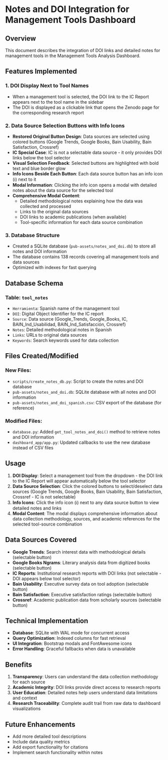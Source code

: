 # Notes and DOI Integration for Management Tools Dashboard

## Overview

This document describes the integration of DOI links and detailed notes for management tools in the Management Tools Analysis Dashboard.

## Features Implemented

### 1. DOI Display Next to Tool Names

- When a management tool is selected, the DOI link to the IC Report appears next to the tool name in the sidebar
- The DOI is displayed as a clickable link that opens the Zenodo page for the corresponding research report

### 2. Data Source Selection Buttons with Info Icons

- **Restored Original Button Design**: Data sources are selected using colored buttons (Google Trends, Google Books, Bain Usability, Bain Satisfaction, Crossref)
- **IC Special Case**: IC is not a selectable data source - it only provides DOI links below the tool selector
- **Visual Selection Feedback**: Selected buttons are highlighted with bold text and blue border glow
- **Info Icons Beside Each Button**: Each data source button has an info icon (ℹ️) next to it
- **Modal Information**: Clicking the info icon opens a modal with detailed notes about the data source for the selected tool
- **Comprehensive Modal Content**:
  - Detailed methodological notes explaining how the data was collected and processed
  - Links to the original data sources
  - DOI links to academic publications (when available)
  - Tool-specific information for each data source combination

### 3. Database Structure

- Created a SQLite database (`pub-assets/notes_and_doi.db`) to store all notes and DOI information
- The database contains 138 records covering all management tools and data sources
- Optimized with indexes for fast querying

## Database Schema

### Table: `tool_notes`

- `Herramienta`: Spanish name of the management tool
- `DOI`: Digital Object Identifier for the IC report
- `Source`: Data source (Google_Trends, Google_Books, IC, BAIN_Ind_Usabilidad, BAIN_Ind_Satisfacción, Crossref)
- `Notes`: Detailed methodological notes in Spanish
- `Links`: URLs to original data sources
- `Keywords`: Search keywords used for data collection

## Files Created/Modified

### New Files:

- `scripts/create_notes_db.py`: Script to create the notes and DOI database
- `pub-assets/notes_and_doi.db`: SQLite database with all notes and DOI information
- `pub-assets/notes_and_doi_spanish.csv`: CSV export of the database (for reference)

### Modified Files:

- `database.py`: Added `get_tool_notes_and_doi()` method to retrieve notes and DOI information
- `dashboard_app/app.py`: Updated callbacks to use the new database instead of CSV files

## Usage

1. **DOI Display**: Select a management tool from the dropdown - the DOI link to the IC Report will appear automatically below the tool selector
2. **Data Source Selection**: Click the colored buttons to select/deselect data sources (Google Trends, Google Books, Bain Usability, Bain Satisfaction, Crossref - IC is not selectable)
3. **Info Icons**: Click the info icon (ℹ️) next to any data source button to view detailed notes and links
4. **Modal Content**: The modal displays comprehensive information about data collection methodology, sources, and academic references for the selected tool-source combination

## Data Sources Covered

- **Google Trends**: Search interest data with methodological details (selectable button)
- **Google Books Ngrams**: Literary analysis data from digitized books (selectable button)
- **IC Reports**: Institutional research reports with DOI links (not selectable - DOI appears below tool selector)
- **Bain Usability**: Executive survey data on tool adoption (selectable button)
- **Bain Satisfaction**: Executive satisfaction ratings (selectable button)
- **Crossref**: Academic publication data from scholarly sources (selectable button)

## Technical Implementation

- **Database**: SQLite with WAL mode for concurrent access
- **Query Optimization**: Indexed columns for fast retrieval
- **UI Integration**: Bootstrap modals and FontAwesome icons
- **Error Handling**: Graceful fallbacks when data is unavailable

## Benefits

1. **Transparency**: Users can understand the data collection methodology for each source
2. **Academic Integrity**: DOI links provide direct access to research reports
3. **User Education**: Detailed notes help users understand data limitations and context
4. **Research Traceability**: Complete audit trail from raw data to dashboard visualizations

## Future Enhancements

- Add more detailed tool descriptions
- Include data quality metrics
- Add export functionality for citations
- Implement search functionality within notes
